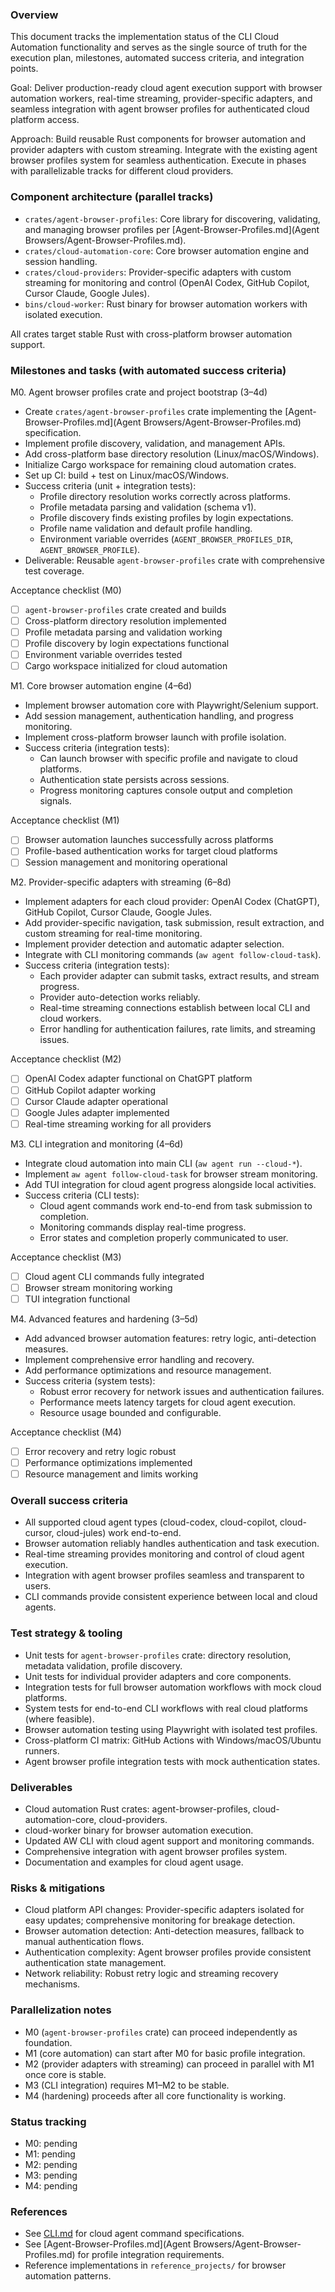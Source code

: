 ### Overview

This document tracks the implementation status of the CLI Cloud Automation functionality and serves as the single source of truth for the execution plan, milestones, automated success criteria, and integration points.

Goal: Deliver production-ready cloud agent execution support with browser automation workers, real-time streaming, provider-specific adapters, and seamless integration with agent browser profiles for authenticated cloud platform access.

Approach: Build reusable Rust components for browser automation and provider adapters with custom streaming. Integrate with the existing agent browser profiles system for seamless authentication. Execute in phases with parallelizable tracks for different cloud providers.

### Component architecture (parallel tracks)

- `crates/agent-browser-profiles`: Core library for discovering, validating, and managing browser profiles per [Agent-Browser-Profiles.md](Agent Browsers/Agent-Browser-Profiles.md).
- `crates/cloud-automation-core`: Core browser automation engine and session handling.
- `crates/cloud-providers`: Provider-specific adapters with custom streaming for monitoring and control (OpenAI Codex, GitHub Copilot, Cursor Claude, Google Jules).
- `bins/cloud-worker`: Rust binary for browser automation workers with isolated execution.

All crates target stable Rust with cross-platform browser automation support.

### Milestones and tasks (with automated success criteria)

M0. Agent browser profiles crate and project bootstrap (3–4d)

- Create `crates/agent-browser-profiles` crate implementing the [Agent-Browser-Profiles.md](Agent Browsers/Agent-Browser-Profiles.md) specification.
- Implement profile discovery, validation, and management APIs.
- Add cross-platform base directory resolution (Linux/macOS/Windows).
- Initialize Cargo workspace for remaining cloud automation crates.
- Set up CI: build + test on Linux/macOS/Windows.
- Success criteria (unit + integration tests):
  - Profile directory resolution works correctly across platforms.
  - Profile metadata parsing and validation (schema v1).
  - Profile discovery finds existing profiles by login expectations.
  - Profile name validation and default profile handling.
  - Environment variable overrides (`AGENT_BROWSER_PROFILES_DIR`, `AGENT_BROWSER_PROFILE`).
- Deliverable: Reusable `agent-browser-profiles` crate with comprehensive test coverage.

Acceptance checklist (M0)

- [ ] `agent-browser-profiles` crate created and builds
- [ ] Cross-platform directory resolution implemented
- [ ] Profile metadata parsing and validation working
- [ ] Profile discovery by login expectations functional
- [ ] Environment variable overrides tested
- [ ] Cargo workspace initialized for cloud automation

M1. Core browser automation engine (4–6d)

- Implement browser automation core with Playwright/Selenium support.
- Add session management, authentication handling, and progress monitoring.
- Implement cross-platform browser launch with profile isolation.
- Success criteria (integration tests):
  - Can launch browser with specific profile and navigate to cloud platforms.
  - Authentication state persists across sessions.
  - Progress monitoring captures console output and completion signals.

Acceptance checklist (M1)

- [ ] Browser automation launches successfully across platforms
- [ ] Profile-based authentication works for target cloud platforms
- [ ] Session management and monitoring operational

M2. Provider-specific adapters with streaming (6–8d)

- Implement adapters for each cloud provider: OpenAI Codex (ChatGPT), GitHub Copilot, Cursor Claude, Google Jules.
- Add provider-specific navigation, task submission, result extraction, and custom streaming for real-time monitoring.
- Implement provider detection and automatic adapter selection.
- Integrate with CLI monitoring commands (`aw agent follow-cloud-task`).
- Success criteria (integration tests):
  - Each provider adapter can submit tasks, extract results, and stream progress.
  - Provider auto-detection works reliably.
  - Real-time streaming connections establish between local CLI and cloud workers.
  - Error handling for authentication failures, rate limits, and streaming issues.

Acceptance checklist (M2)

- [ ] OpenAI Codex adapter functional on ChatGPT platform
- [ ] GitHub Copilot adapter working
- [ ] Cursor Claude adapter operational
- [ ] Google Jules adapter implemented
- [ ] Real-time streaming working for all providers

M3. CLI integration and monitoring (4–6d)

- Integrate cloud automation into main CLI (`aw agent run --cloud-*`).
- Implement `aw agent follow-cloud-task` for browser stream monitoring.
- Add TUI integration for cloud agent progress alongside local activities.
- Success criteria (CLI tests):
  - Cloud agent commands work end-to-end from task submission to completion.
  - Monitoring commands display real-time progress.
  - Error states and completion properly communicated to user.

Acceptance checklist (M3)

- [ ] Cloud agent CLI commands fully integrated
- [ ] Browser stream monitoring working
- [ ] TUI integration functional

M4. Advanced features and hardening (3–5d)

- Add advanced browser automation features: retry logic, anti-detection measures.
- Implement comprehensive error handling and recovery.
- Add performance optimizations and resource management.
- Success criteria (system tests):
  - Robust error recovery for network issues and authentication failures.
  - Performance meets latency targets for cloud agent execution.
  - Resource usage bounded and configurable.

Acceptance checklist (M4)

- [ ] Error recovery and retry logic robust
- [ ] Performance optimizations implemented
- [ ] Resource management and limits working

### Overall success criteria

- All supported cloud agent types (cloud-codex, cloud-copilot, cloud-cursor, cloud-jules) work end-to-end.
- Browser automation reliably handles authentication and task execution.
- Real-time streaming provides monitoring and control of cloud agent execution.
- Integration with agent browser profiles seamless and transparent to users.
- CLI commands provide consistent experience between local and cloud agents.

### Test strategy & tooling

- Unit tests for `agent-browser-profiles` crate: directory resolution, metadata validation, profile discovery.
- Unit tests for individual provider adapters and core components.
- Integration tests for full browser automation workflows with mock cloud platforms.
- System tests for end-to-end CLI workflows with real cloud platforms (where feasible).
- Browser automation testing using Playwright with isolated test profiles.
- Cross-platform CI matrix: GitHub Actions with Windows/macOS/Ubuntu runners.
- Agent browser profile integration tests with mock authentication states.

### Deliverables

- Cloud automation Rust crates: agent-browser-profiles, cloud-automation-core, cloud-providers.
- cloud-worker binary for browser automation execution.
- Updated AW CLI with cloud agent support and monitoring commands.
- Comprehensive integration with agent browser profiles system.
- Documentation and examples for cloud agent usage.

### Risks & mitigations

- Cloud platform API changes: Provider-specific adapters isolated for easy updates; comprehensive monitoring for breakage detection.
- Browser automation detection: Anti-detection measures, fallback to manual authentication flows.
- Authentication complexity: Agent browser profiles provide consistent authentication state management.
- Network reliability: Robust retry logic and streaming recovery mechanisms.

### Parallelization notes

- M0 (`agent-browser-profiles` crate) can proceed independently as foundation.
- M1 (core automation) can start after M0 for basic profile integration.
- M2 (provider adapters with streaming) can proceed in parallel with M1 once core is stable.
- M3 (CLI integration) requires M1–M2 to be stable.
- M4 (hardening) proceeds after all core functionality is working.

### Status tracking

- M0: pending
- M1: pending
- M2: pending
- M3: pending
- M4: pending

### References

- See [CLI.md](CLI.md) for cloud agent command specifications.
- See [Agent-Browser-Profiles.md](Agent Browsers/Agent-Browser-Profiles.md) for profile integration requirements.
- Reference implementations in `reference_projects/` for browser automation patterns.
